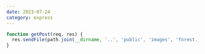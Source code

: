 ```yaml
---
date: 2023-07-24
category: express
---
```


```javascript title="Express에서 파일 전송" caption="res.sendFile()" /__dirname/#a /res.sendFile/#b
function getPost(req, res) {
  res.sendFile(path.join(__dirname, '..', 'public', 'images', 'forest.jpeg'));
}
```
